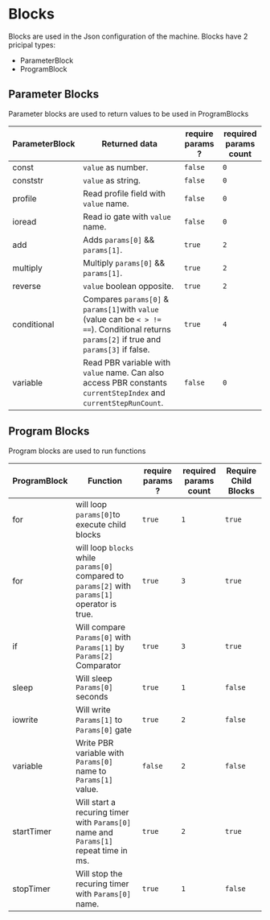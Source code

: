 # Blocks

Blocks are used in the Json configuration of the machine.
Blocks have 2 pricipal types:

* ParameterBlock
* ProgramBlock

## **Parameter Blocks**

Parameter blocks are used to return values to be used in ProgramBlocks

| ParameterBlock | Returned data | require params ? | required params count |
| -------------- | ------------- | ---------------- | ----------------------|
| const | `value` as number. | ```false```| ```0``` |
| conststr | `value` as string. | ```false```| ```0``` |
| profile | Read profile field with `value` name. | ```false```| ```0``` |
| ioread | Read io gate with `value` name. | ```false```| ```0``` |
| add | Adds `params[0]` && `params[1]`. | ```true```| ```2``` |
| multiply | Multiply `params[0]` && `params[1]`. | ```true```| ```2``` |
| reverse | `value` boolean opposite. | ```true```| ```2``` |
| conditional | Compares `params[0]` & `params[1]`with `value` (value can be `< > != ==`). Conditional  returns `params[2]` if true and `params[3]` if false. | ```true```| ```4```|
| variable | Read PBR variable with `value` name. Can also access PBR constants `currentStepIndex` and `currentStepRunCount`. | ```false```| ```0``` |

## **Program Blocks**

Program blocks are used to run functions

| ProgramBlock | Function | require params ? | required params count | Require Child Blocks |
| ------------ | -------- | ---------------- | ----------------------| -------------------- |
| for | will loop `params[0]`to execute child blocks | ```true```| ```1``` | ```true```|
| for | will loop `blocks` while `params[0]` compared to `params[2]` with `params[1]` operator is true. | ```true```| ```3``` | ```true```|
| if | Will compare `Params[0]` with `Params[1]` by `Params[2]` Comparator | ```true``` | ```3``` | ```true```|
| sleep | Will sleep `Params[0]` seconds | ```true```| ```1``` | ```false``` |
| iowrite | Will write `Params[1]` to `Params[0]` gate | ```true```| ```2``` | ```false``` |
| variable | Write PBR variable with `Params[0]` name to `Params[1]` value. | ```false```| ```2``` | ```false```|
| startTimer | Will start a recuring timer with `Params[0]` name and `Params[1]` repeat time in ms. | ```true```| ```2``` | ```true```|
| stopTimer | Will stop the recuring timer with `Params[0]` name. | ```true```| ```1``` | ```false```|
